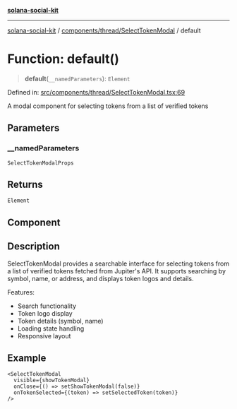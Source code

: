 [**solana-social-kit**](../../../../README.md)

***

[solana-social-kit](../../../../README.md) / [components/thread/SelectTokenModal](../README.md) / default

# Function: default()

> **default**(`__namedParameters`): `Element`

Defined in: [src/components/thread/SelectTokenModal.tsx:69](https://github.com/SendArcade/solana-social-starter/blob/98f94bb63d3814df24512365f6ae706d273e698f/src/components/thread/SelectTokenModal.tsx#L69)

A modal component for selecting tokens from a list of verified tokens

## Parameters

### \_\_namedParameters

`SelectTokenModalProps`

## Returns

`Element`

## Component

## Description

SelectTokenModal provides a searchable interface for selecting tokens from a list
of verified tokens fetched from Jupiter's API. It supports searching by symbol,
name, or address, and displays token logos and details.

Features:
- Search functionality
- Token logo display
- Token details (symbol, name)
- Loading state handling
- Responsive layout

## Example

```tsx
<SelectTokenModal
  visible={showTokenModal}
  onClose={() => setShowTokenModal(false)}
  onTokenSelected={(token) => setSelectedToken(token)}
/>
```
